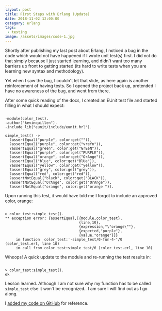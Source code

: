 ```yaml
---
layout: post
title: First Steps with Erlang (Update)
date: 2018-11-02 12:00:00
category: erlang
tags:
 - testing
image: /assets/images/code-1.jpg
---
```


Shortly after publishing my last post about Erlang, I noticed a bug in the code which would not have happened if I wrote unit test(s) first. I did not do that simply because I just started learning, and didn't want too many barriers up front to getting started (its hard to write tests when you are learning new syntax and methodology).

Yet when I saw the bug, I couldn't let that slide, as here again is another reinforcement of having tests. So I opened the project back up, pretended I have no awareness of the bug, and went from there.

After some quick reading of the docs, I created an EUnit test file and started filling in what I should expect:

<pre class="language-ruby"><code class="language-ruby">
-module(color_test).
-author("kevinquillen").
-include_lib("eunit/include/eunit.hrl").

simple_test() ->
  ?assertEqual("purple", color:get("")),
  ?assertEqual("purple", color:get("vrefn")),
  ?assertEqual("green", color:get("GrEeN")),
  ?assertEqual("purple", color:get("PURPLE")),
  ?assertEqual("orange", color:get("OrAnge")),
  ?assertEqual("blue", color:get("BlUe")),
  ?assertEqual("yellow", color:get("yellow")),
  ?assertEqual("grey", color:get("grey")),
  ?assertEqual("red", color:get("red")),
  ?assertNotEqual("black", color:get("BLACK")),
  ?assertNotEqual("OrAnge", color:get("OrAnge")),
  ?assertNotEqual("orange", color:get("orange ")).
</code></pre>

Upon running this test, it would have told me I forgot to include an approved color, orange:

<pre class="language-none"><code class="language-none">
> color_test:simple_test().
** exception error: {assertEqual,[{module,color_test},
                                  {line,10},
                                  {expression,"\"orange\""},
                                  {expected,"purple"},
                                  {value,"orange"}]}
     in function  color_test:'-simple_test/0-fun-4-'/0 (color_test.erl, line 10)
     in call from color_test:simple_test/0 (color_test.erl, line 10)
</code></pre>

Whoops! A quick update to the module and re-running the test results in:

<pre class="language-none"><code class="language-none">
> color_test:simple_test().
ok
</code></pre>

Lesson learned. Although I am not sure why my function has to be called `simple_test` else it won't be recognized.. I am sure I will find out as I go along.

I <a href="https://github.com/kevinquillen/color">added my code on GitHub</a> for reference.